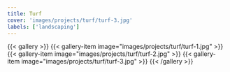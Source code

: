 ```yaml
---
title: Turf
cover: 'images/projects/turf/turf-3.jpg'
labels: ['landscaping']
---
```


{{< gallery >}}
{{< gallery-item image="images/projects/turf/turf-1.jpg" >}}
{{< gallery-item image="images/projects/turf/turf-2.jpg" >}}
{{< gallery-item image="images/projects/turf/turf-3.jpg" >}}
{{< /gallery >}}